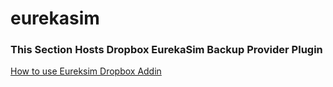# eurekasim
### This Section Hosts Dropbox EurekaSim Backup Provider Plugin 
[How to use Eureksim Dropbox Addin](https://youtu.be/1mQqJl2Xx5k)
